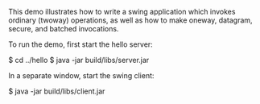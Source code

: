 This demo illustrates how to write a swing application which invokes
ordinary (twoway) operations, as well as how to make oneway, datagram,
secure, and batched invocations.

To run the demo, first start the hello server:

$ cd ../hello
$ java -jar build/libs/server.jar

In a separate window, start the swing client:

$ java -jar build/libs/client.jar
